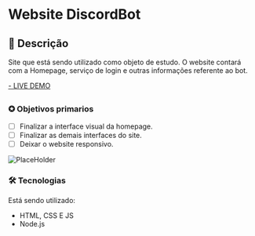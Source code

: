 # Website DiscordBot
## 📖 Descrição 
<p>Site que está sendo utilizado como objeto de estudo. O website contará com a Homepage, serviço de login e outras informações referente ao bot.</p>

<a href="https://peach-site.vercel.app/#" target="_blank">- LIVE DEMO</a>
##

### ✪ Objetivos primarios

- [ ] Finalizar a interface visual da homepage.
- [ ] Finalizar as demais interfaces do site.
- [ ] Deixar o website responsivo.

![PlaceHolder](https://i.imgur.com/YYwyXZ0.png)

### 🛠 Tecnologias

Está sendo utilizado:

- HTML, CSS E JS
- Node.js


